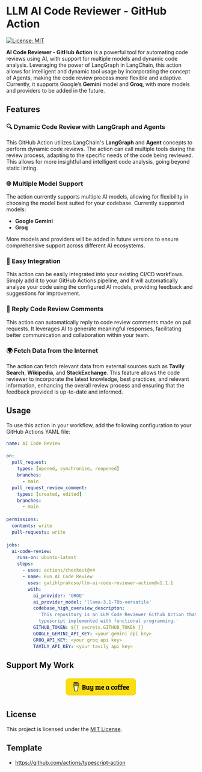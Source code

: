 # LLM AI Code Reviewer - GitHub Action

[![License: MIT](https://img.shields.io/badge/License-MIT-yellow.svg)](LICENSE)

**AI Code Reviewer - GitHub Action** is a powerful tool for automating code
reviews using AI, with support for multiple models and dynamic code analysis.
Leveraging the power of LangGraph in LangChain, this action allows for
intelligent and dynamic tool usage by incorporating the concept of Agents,
making the code review process more flexible and adaptive. Currently, it
supports Google’s **Gemini** model and **Groq**, with more models and providers
to be added in the future.

## Features

### 🔍 Dynamic Code Review with LangGraph and Agents

This GitHub Action utilizes LangChain's **LangGraph** and **Agent** concepts to
perform dynamic code reviews. The action can call multiple tools during the
review process, adapting to the specific needs of the code being reviewed. This
allows for more insightful and intelligent code analysis, going beyond static
linting.

### 🌐 Multiple Model Support

The action currently supports multiple AI models, allowing for flexibility in
choosing the model best suited for your codebase. Currently supported models:

- **Google Gemini**
- **Groq**

More models and providers will be added in future versions to ensure
comprehensive support across different AI ecosystems.

### 🚀 Easy Integration

This action can be easily integrated into your existing CI/CD workflows. Simply
add it to your GitHub Actions pipeline, and it will automatically analyze your
code using the configured AI models, providing feedback and suggestions for
improvement.

### 💬 Reply Code Review Comments

This action can automatically reply to code review comments made on pull requests. It leverages AI to generate meaningful responses, facilitating better communication and collaboration within your team.

### 🌍 Fetch Data from the Internet

The action can fetch relevant data from external sources such as **Tavily Search**, **Wikipedia**, and **StackExchange**. This feature allows the code reviewer to incorporate the latest knowledge, best practices, and relevant information, enhancing the overall review process and ensuring that the feedback provided is up-to-date and informed.

## Usage

To use this action in your workflow, add the following configuration to your
GitHub Actions YAML file:

```yaml
name: AI Code Review

on:
  pull_request:
    types: [opened, synchronize, reopened]
    branches:
      - main
  pull_request_review_comment:
    types: [created, edited]
    branches:
      - main

permissions:
  contents: write
  pull-requests: write

jobs:
  ai-code-review:
    runs-on: ubuntu-latest
    steps:
      - uses: actions/checkout@v4
      - name: Run AI Code Review
        uses: galihlprakoso/llm-ai-code-reviewer-action@v1.1.1
        with:
          ai_provider: 'GROQ'
          ai_provider_model: 'llama-3.1-70b-versatile'
          codebase_high_overview_descripton:
            'This repository is an LLM Code Reviewer Github Action that use
            typescript implemented with functional programming.'
          GITHUB_TOKEN: ${{ secrets.GITHUB_TOKEN }}
          GOOGLE_GEMINI_API_KEY: <your gemini api key>
          GROQ_API_KEY: <your groq api key>
          TAVILY_API_KEY: <your tavily api key>

```
## Support My Work
<div align="center">
  <a href="https://buymeacoffee.com/ghackdev" target="_blank">
    <img src="https://github.com/galihlprakoso/logseq-plugin-assistseq-ai-assistant/raw/master/images/buymeacoffee.png" width="200" />
  </a>
</div>

## License
This project is licensed under the
<a href="https://github.com/galihlprakoso/ai-code-reviewer-action/blob/main/LICENSE">MIT
License</a>.

## Template
- https://github.com/actions/typescript-action